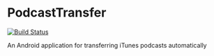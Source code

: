 # PodcastTransfer
[![Build Status](https://travis-ci.org/ZippyOppenheimer/PodcastTransfer.svg?branch=master)](https://travis-ci.org/ZippyOppenheimer/PodcastTransfer)

An Android application for transferring iTunes podcasts automatically
